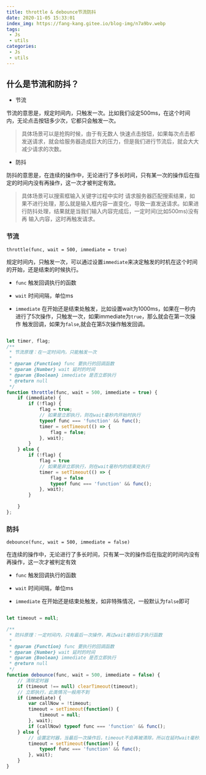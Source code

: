 ```yaml
---
title: throttle & debounce节流防抖
date: 2020-11-05 15:33:01
index_img: https://fang-kang.gitee.io/blog-img/n7a9bv.webp
tags:
 - Js
 - utils
categories:
 - Js
 - utils
---
```


## 什么是节流和防抖？

- 节流

节流的意思是，规定时间内，只触发一次。比如我们设定500ms，在这个时间内，无论点击按钮多少次，它都只会触发一次。

 > 具体场景可以是抢购时候，由于有无数人 快速点击按钮，如果每次点击都发送请求，就会给服务器造成巨大的压力，但是我们进行节流后，就会大大减少请求的次数。

- 防抖

防抖的意思是，在连续的操作中，无论进行了多长时间，只有某一次的操作后在指定的时间内没有再操作，这一次才被判定有效。

> 具体场景可以搜索框输入关键字过程中实时 请求服务器匹配搜索结果，如果不进行处理，那么就是输入框内容一直变化，导致一直发送请求。如果进行防抖处理，结果就是当我们输入内容完成后，一定时间(比如500ms)没有再 输入内容，这时再触发请求。

<!-- more  -->

### 节流

`throttle(func, wait = 500, immediate = true)`

规定时间内，只触发一次，可以通过设置`immediate`来决定触发的时机在这个时间的开始，还是结束的时候执行。

- `func` <Function> 触发回调执行的函数

- `wait` <Number> 时间间隔，单位ms

- `immediate` <Number> 在开始还是结束处触发，比如设置wait为1000ms，如果在一秒内进行了5次操作，只触发一次，如果immediate为`true`，那么就会在第一次操作 触发回调，如果为`false`,就会在第5次操作触发回调。

```javascript

let timer, flag;
/**
 * 节流原理：在一定时间内，只能触发一次
 * 
 * @param {Function} func 要执行的回调函数 
 * @param {Number} wait 延时的时间
 * @param {Boolean} immediate 是否立即执行
 * @return null
 */
function throttle(func, wait = 500, immediate = true) {
	if (immediate) {
		if (!flag) {
			flag = true;
			// 如果是立即执行，则在wait毫秒内开始时执行
			typeof func === 'function' && func();
			timer = setTimeout(() => {
				flag = false;
			}, wait);
		}
	} else {
		if (!flag) {
			flag = true
			// 如果是非立即执行，则在wait毫秒内的结束处执行
			timer = setTimeout(() => {
				flag = false
				typeof func === 'function' && func();
			}, wait);
		}
		
	}
};

```

### 防抖

`debounce(func, wait = 500, immediate = false)`

在连续的操作中，无论进行了多长时间，只有某一次的操作后在指定的时间内没有再操作，这一次才被判定有效

- `func` <Function> 触发回调执行的函数

- `wait` <Number> 时间间隔，单位ms

- `immediate` <Number> 在开始还是结束处触发，如非特殊情况，一般默认为`false`即可

```javascript

let timeout = null;

/**
 * 防抖原理：一定时间内，只有最后一次操作，再过wait毫秒后才执行函数
 * 
 * @param {Function} func 要执行的回调函数 
 * @param {Number} wait 延时的时间
 * @param {Boolean} immediate 是否立即执行 
 * @return null
 */
function debounce(func, wait = 500, immediate = false) {
	// 清除定时器
	if (timeout !== null) clearTimeout(timeout);
	// 立即执行，此类情况一般用不到
	if (immediate) {
		var callNow = !timeout;
		timeout = setTimeout(function() {
			timeout = null;
		}, wait);
		if (callNow) typeof func === 'function' && func();
	} else {
		// 设置定时器，当最后一次操作后，timeout不会再被清除，所以在延时wait毫秒后执行func回调方法
		timeout = setTimeout(function() {
			typeof func === 'function' && func();
		}, wait);
	}
}

```